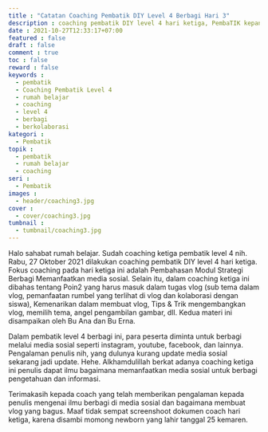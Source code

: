```yaml
---
title : "Catatan Coaching Pembatik DIY Level 4 Berbagi Hari 3"
description : coaching pembatik DIY level 4 hari ketiga, PembaTIK kepanjangan dari Pembelajaran berbasis TIK, merupakan program Peningkatan Kompetensi TIK guru yang diadakan oleh Pusdatin Kemendikbud. Didalam level 4 ini peserta sudah pada tingkatan berbagi dan berkolaborasi.
date : 2021-10-27T12:33:17+07:00
featured : false
draft : false
comment : true
toc : false
reward : false
keywords : 
  - pembatik
  - Coaching Pembatik Level 4
  - rumah belajar
  - coaching
  - level 4
  - berbagi
  - berkolaborasi
kategori : 
  - Pembatik
topik :
  - pembatik
  - rumah belajar
  - coaching
seri : 
  - Pembatik
images : 
  - header/coaching3.jpg
cover : 
  - cover/coaching3.jpg
tumbnail : 
  - tumbnail/coaching3.jpg
---
```

Halo sahabat rumah belajar. Sudah coaching ketiga pembatik level 4 nih. Rabu, 27 Oktober 2021 dilakukan coaching pembatik DIY level 4 hari ketiga. Fokus coaching pada hari ketiga ini adalah Pembahasan Modul Strategi Berbagi Memanfaatkan media sosial. Selain itu, dalam coaching ketiga ini dibahas tentang Poin2 yang harus masuk dalam tugas vlog (sub tema dalam vlog, pemanfaatan rumbel yang terlihat di vlog dan kolaborasi dengan siswa), Kemenarikan dalam membuat vlog, Tips & Trik mengembangkan vlog, memilih tema, angel pengambilan gambar, dll. Kedua materi ini disampaikan oleh Bu Ana dan Bu Erna.

Dalam pembatik level 4 berbagi ini, para peserta diminta untuk berbagi melalui media sosial seperti instagram, youtube, facebook, dan lainnya. Pengalaman penulis nih, yang dulunya kurang update media sosial sekarang jadi update. Hehe. Alkhamdulillah berkat adanya coaching ketiga ini penulis dapat ilmu bagaimana memanfaatkan media sosial untuk berbagi pengetahuan dan informasi.

Terimakasih kepada coach yang telah memberikan pengalaman kepada penulis mengenai ilmu berbagi di media sosial dan bagaimana membuat vlog yang bagus. Maaf tidak sempat screenshoot dokumen coach hari ketiga, karena disambi momong newborn yang lahir tanggal 25 kemaren.